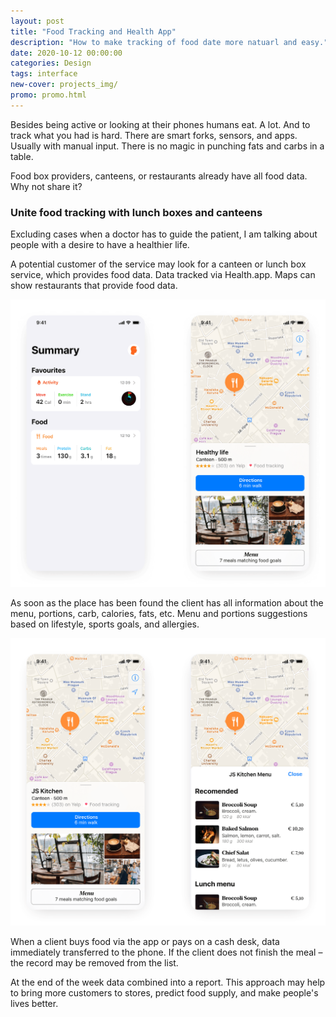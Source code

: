 ```yaml
---
layout: post
title: "Food Тracking and Health App"
description: "How to make tracking of food date more natuarl and easy."
date: 2020-10-12 00:00:00
categories: Design
tags: interface
new-cover: projects_img/
promo: promo.html
---
```


Besides being active or looking at their phones humans eat. A lot. And to track what you had is hard. There are smart forks, sensors, and apps. Usually with manual input. There is no magic in punching fats and carbs in a table.

Food box providers, canteens, or restaurants already have all food data. Why not share it?

### Unite food tracking with lunch boxes and canteens

Excluding cases when a doctor has to guide the patient, I am talking about people with a desire to have a healthier life.

A potential customer of the service may look for a canteen or lunch box service, which provides food data. Data tracked via Health.app. Maps can show restaurants that provide food data.

<span class="p1000">![](/projects_img/food/summary.png)</span>

As soon as the place has been found the client has all information about the menu, portions, carb, calories, fats, etc. Menu and portions suggestions based on lifestyle, sports goals, and allergies.

<span class="p1000">![](/projects_img/food/menu.png)</span>

When a client buys food via the app or pays on a cash desk, data immediately transferred to the phone. If the client does not finish the meal – the record may be removed from the list.

At the end of the week data combined into a report. This approach may help to bring more customers to stores, predict food supply, and make people's lives better.